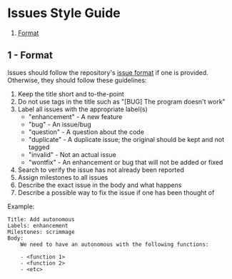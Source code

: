 # Issues Style Guide

1. [Format](#1---format)

## 1 - Format

Issues should follow the repository's [issue format](https://github.com/blog/2111-issue-and-pull-request-templates) if one is provided. Otherwise, they should follow these guidelines:

1. Keep the title short and to-the-point
2. Do not use tags in the title such as "[BUG] The program doesn't work"
3. Label all issues with the appropriate label(s)
	- "enhancement" - A new feature
	- "bug" - An issue/bug
	- "question" - A question about the code
	- "duplicate" - A duplicate issue; the original should be kept and not tagged
	- "invalid" - Not an actual issue
	- "wontfix" - An enhancement or bug that will not be added or fixed
4. Search to verify the issue has not already been reported
5. Assign milestones to all issues
6. Describe the exact issue in the body and what happens
7. Describe a possible way to fix the issue if one has been thought of

Example:

```
Title: Add autonomous
Labels: enhancement
Milestones: scrimmage
Body:
	We need to have an autonomous with the following functions:

	- <function 1>
	- <function 2>
	- <etc>
```
